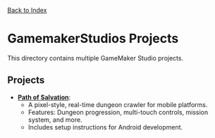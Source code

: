 [Back to Index](../README.md)
# GamemakerStudios Projects

This directory contains multiple GameMaker Studio projects. 

## Projects

- [**Path of Salvation**](Mobile_Project/README.md):  
  - A pixel-style, real-time dungeon crawler for mobile platforms.  
  - Features: Dungeon progression, multi-touch controls, mission system, and more.
  - Includes setup instructions for Android development.
